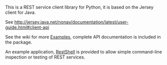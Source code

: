 This is a REST service client library for Python, it is based on the Jersey client for Java.

See http://jersey.java.net/nonav/documentation/latest/user-guide.html#client-api

See the wiki for more [Examples](Examples.md), complete API documentation is included in the package.

An example application, [RestShell](RestShell.md) is provided to allow simple command-line inspection or testing of REST services.